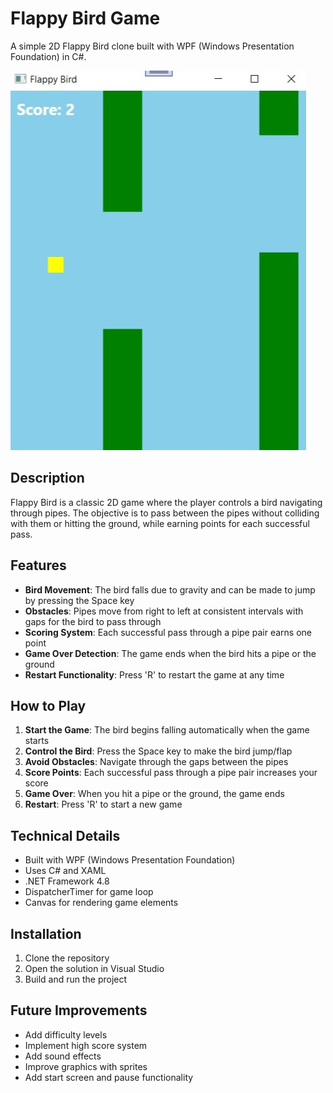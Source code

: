 # Flappy Bird Game

A simple 2D Flappy Bird clone built with WPF (Windows Presentation Foundation) in C#.

![Game Screenshot](flappy.jpeg) 

## Description

Flappy Bird is a classic 2D game where the player controls a bird navigating through pipes. The objective is to pass between the pipes without colliding with them or hitting the ground, while earning points for each successful pass.

## Features

- **Bird Movement**: The bird falls due to gravity and can be made to jump by pressing the Space key
- **Obstacles**: Pipes move from right to left at consistent intervals with gaps for the bird to pass through
- **Scoring System**: Each successful pass through a pipe pair earns one point
- **Game Over Detection**: The game ends when the bird hits a pipe or the ground
- **Restart Functionality**: Press 'R' to restart the game at any time

## How to Play

1. **Start the Game**: The bird begins falling automatically when the game starts
2. **Control the Bird**: Press the Space key to make the bird jump/flap
3. **Avoid Obstacles**: Navigate through the gaps between the pipes
4. **Score Points**: Each successful pass through a pipe pair increases your score
5. **Game Over**: When you hit a pipe or the ground, the game ends
6. **Restart**: Press 'R' to start a new game

## Technical Details

- Built with WPF (Windows Presentation Foundation)
- Uses C# and XAML
- .NET Framework 4.8
- DispatcherTimer for game loop
- Canvas for rendering game elements

## Installation

1. Clone the repository
2. Open the solution in Visual Studio
3. Build and run the project

## Future Improvements

- Add difficulty levels
- Implement high score system
- Add sound effects
- Improve graphics with sprites
- Add start screen and pause functionality
